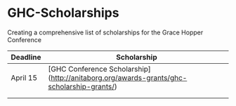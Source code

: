 # GHC-Scholarships

Creating a comprehensive list of scholarships for the Grace Hopper Conference

| Deadline | Scholarship |
|----------|-------------|
| April 15 | [GHC Conference Scholarship] (http://anitaborg.org/awards-grants/ghc-scholarship-grants/)            |
|          |             |
|          |             |
